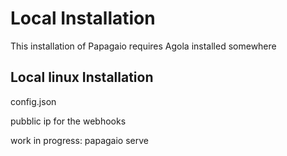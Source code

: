 # Local Installation 

This installation of Papagaio requires Agola installed somewhere

## Local linux Installation 

config.json

pubblic ip for the webhooks

work in progress: papagaio serve